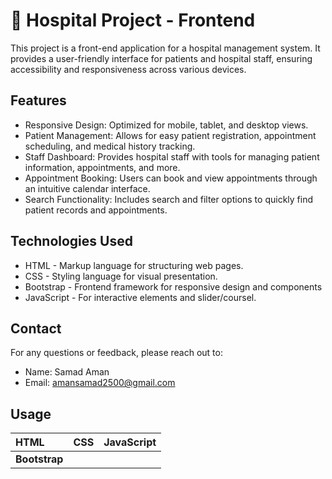 
# 🏥 Hospital Project - Frontend
This project is a front-end application for a hospital management system. It provides a user-friendly interface for patients and hospital staff, ensuring accessibility and responsiveness across various devices.

## Features


 - Responsive Design: Optimized for mobile, tablet, and desktop views.
 - Patient Management: Allows for easy patient registration, appointment scheduling, and  medical history tracking.
 - Staff Dashboard: Provides hospital staff with tools for managing patient information,  appointments, and more.
 - Appointment Booking: Users can book and view appointments through an intuitive calendar interface.
 - Search Functionality: Includes search and filter options to quickly find patient records and appointments.
## Technologies Used

 - HTML - Markup language for structuring web pages.
 - CSS - Styling language for visual presentation.
 - Bootstrap - Frontend framework for responsive design and components
 - JavaScript - For interactive elements and slider/coursel.

## Contact

For any questions or feedback, please reach out to:

- Name: Samad Aman
- Email: amansamad2500@gmail.com


## Usage


| HTML | CSS     | JavaScript                |
| :-------- | :------- | :------------------------- |
| **Bootstrap** |   


